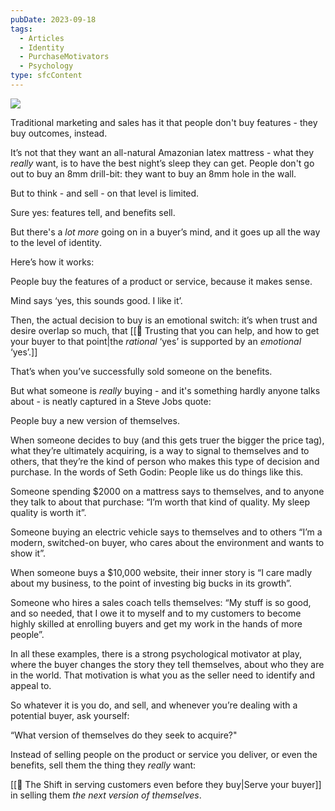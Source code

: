 ```yaml
---
pubDate: 2023-09-18
tags:
  - Articles
  - Identity
  - PurchaseMotivators
  - Psychology
type: sfcContent
---
```


![](Media/SalesFlowCoach.app_The-deep-psychological-truth-about-selling-that-nobody-talks-about_MartinStellar.jpg)

Traditional marketing and sales has it that people don't buy features - they buy outcomes, instead.

It’s not that they want an all-natural Amazonian latex mattress - what they <em>really</em> want, is to have the best night’s sleep they can get. People don't go out to buy an 8mm drill-bit: they want to buy an 8mm hole in the wall.

But to think - and sell - on that level is limited.

Sure yes: features tell, and benefits sell.

But there's a <em>lot more</em> going on in a buyer’s mind, and it goes up all the way to the level of identity.

Here’s how it works:

People buy the features of a product or service, because it makes sense.

Mind says ‘yes, this sounds good. I like it’.

Then, the actual decision to buy is an emotional switch: it’s when trust and desire overlap so much, that [[📄 Trusting that you can help, and how to get your buyer to that point|the *rational* ‘yes’ is supported by an *emotional* ‘yes’.]]

That’s when you’ve successfully sold someone on the benefits.

But what someone is <em>really</em> buying - and it's something hardly anyone talks about - is neatly captured in a Steve Jobs quote:

People buy a new version of themselves.

When someone decides to buy (and this gets truer the bigger the price tag), what they’re ultimately acquiring, is a way to signal to themselves and to others, that they’re the kind of person who makes this type of decision and purchase. In the words of Seth Godin: People like us do things like this.

Someone spending $2000 on a mattress says to themselves, and to anyone they talk to about that purchase: “I’m worth that kind of quality. My sleep quality is worth it”.

Someone buying an electric vehicle says to themselves and to others “I’m a modern, switched-on buyer, who cares about the environment and wants to show it”.

When someone buys a $10,000 website, their inner story is “I care madly about my business, to the point of investing big bucks in its growth”.

Someone who hires a sales coach tells themselves: “My stuff is so good, and so needed, that I owe it to myself and to my customers to become highly skilled at enrolling buyers and get my work in the hands of more people”.

In all these examples, there is a strong psychological motivator at play, where the buyer changes the story they tell themselves, about who they are in the world. That motivation is what you as the seller need to identify and appeal to.

So whatever it is you do, and sell, and whenever you’re dealing with a potential buyer, ask yourself:

“What version of themselves do they seek to acquire?"

Instead of selling people on the product or service you deliver, or even the benefits, sell them the thing they <em>really</em> want:

[[📄 The Shift in serving customers even before they buy|Serve your buyer]] in selling them *the next version of themselves*.

